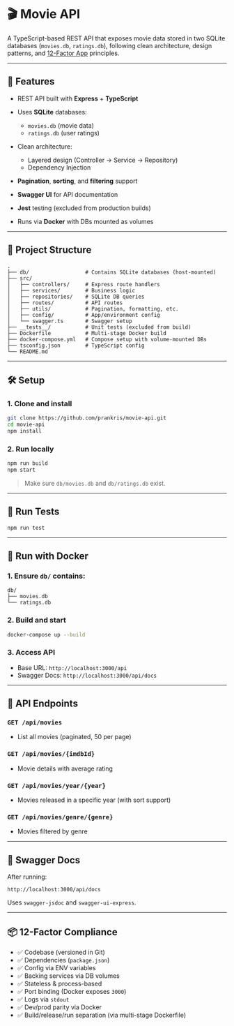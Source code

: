 # 🎬 Movie API

A TypeScript-based REST API that exposes movie data stored in two SQLite databases (`movies.db`, `ratings.db`), following clean architecture, design patterns, and [12-Factor App](https://12factor.net/) principles.

---

## 🚀 Features

* REST API built with **Express** + **TypeScript**
* Uses **SQLite** databases:

  * `movies.db` (movie data)
  * `ratings.db` (user ratings)
* Clean architecture:

  * Layered design (Controller → Service → Repository)
  * Dependency Injection
* **Pagination**, **sorting**, and **filtering** support
* **Swagger UI** for API documentation
* **Jest** testing (excluded from production builds)
* Runs via **Docker** with DBs mounted as volumes

---

## 📁 Project Structure

```
.
├── db/                  # Contains SQLite databases (host-mounted)
├── src/
│   ├── controllers/     # Express route handlers
│   ├── services/        # Business logic
│   ├── repositories/    # SQLite DB queries
│   ├── routes/          # API routes
│   ├── utils/           # Pagination, formatting, etc.
│   ├── config/          # App/environment config
│   └── swagger.ts       # Swagger setup
├── __tests__/           # Unit tests (excluded from build)
├── Dockerfile           # Multi-stage Docker build
├── docker-compose.yml   # Compose setup with volume-mounted DBs
├── tsconfig.json        # TypeScript config
└── README.md
```

---

## 🛠 Setup

### 1. Clone and install

```bash
git clone https://github.com/prankris/movie-api.git
cd movie-api
npm install
```

### 2. Run locally

```bash
npm run build
npm start
```

> Make sure `db/movies.db` and `db/ratings.db` exist.

---

## 🧪 Run Tests

```bash
npm run test
```

---

## 🐳 Run with Docker

### 1. Ensure `db/` contains:

```
db/
├── movies.db
└── ratings.db
```

### 2. Build and start

```bash
docker-compose up --build
```

### 3. Access API

* Base URL: `http://localhost:3000/api`
* Swagger Docs: `http://localhost:3000/api/docs`

---

## 🧭 API Endpoints

### `GET /api/movies`

* List all movies (paginated, 50 per page)

### `GET /api/movies/{imdbId}`

* Movie details with average rating

### `GET /api/movies/year/{year}`

* Movies released in a specific year (with sort support)

### `GET /api/movies/genre/{genre}`

* Movies filtered by genre

---

## 📖 Swagger Docs

After running:

```
http://localhost:3000/api/docs
```

Uses `swagger-jsdoc` and `swagger-ui-express`.

---

## 📦 12-Factor Compliance

* ✅ Codebase (versioned in Git)
* ✅ Dependencies (`package.json`)
* ✅ Config via ENV variables
* ✅ Backing services via DB volumes
* ✅ Stateless & process-based
* ✅ Port binding (Docker exposes `3000`)
* ✅ Logs via `stdout`
* ✅ Dev/prod parity via Docker
* ✅ Build/release/run separation (via multi-stage Dockerfile)

